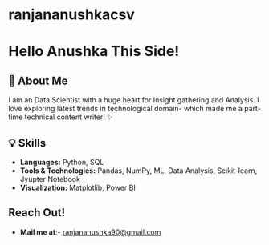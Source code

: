 # ranjananushkacsv





# Hello Anushka This Side!

## 👋 About Me
I am an Data Scientist with a huge heart for Insight gathering and Analysis. I love exploring latest trends in technological domain- which made me a part-time technical content writer! ✨

  
## 💡 Skills
- **Languages:** Python, SQL
- **Tools & Technologies:** Pandas, NumPy, ML, Data Analysis, Scikit-learn, Jyupter Notebook
- **Visualization:** Matplotlib, Power BI

## Reach Out!
- **Mail me at**:- ranjananushka90@gmail.com 


<!---
ranjananushkacsv/ranjananushkacsv is a ✨ special ✨ repository because its `README.md` (this file) appears on your GitHub profile.
You can click the Preview link to take a look at your changes.
--->
